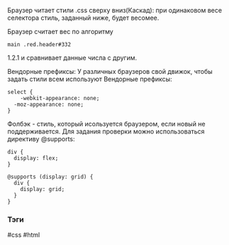 Браузер читает стили .css сверху вниз(Каскад): при одинаковом весе селектора стиль, заданный ниже, будет весомее.

Браузер считает вес по алгоритму
```
main .red.header#332
```

1.2.1 и сравнивает данные числа с другим.

Вендорные префиксы:
У различных браузеров свой движок, чтобы задать стили всем используют Вендорные префиксы:
```
select {
    -webkit-appearance: none;
  -moz-appearance: none;
}
```

Фолбэк - стиль, который исользуется браузером, если новый не поддерживается. 
Для задания проверки можно использоваться директиву @supports:
```
div {
  display: flex;
}

@supports (display: grid) {
  div {
    display: grid;
  }
}
```

### Тэги
#css #html